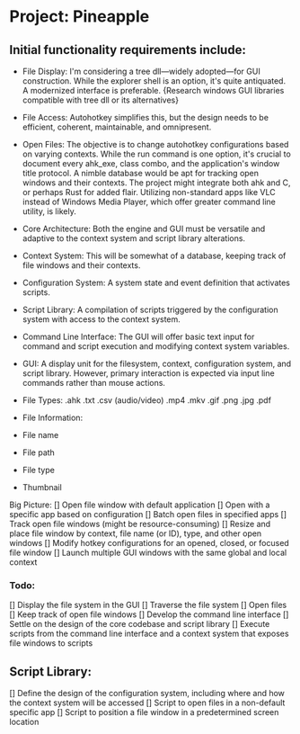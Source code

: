 # Project: Pineapple
## Initial functionality requirements include:

- File Display: I'm considering a tree dll—widely adopted—for GUI construction. While the explorer shell is an option, it's quite antiquated. A modernized interface is preferable.
{Research windows GUI libraries compatible with tree dll or its alternatives}

- File Access: Autohotkey simplifies this, but the design needs to be efficient, coherent, maintainable, and omnipresent.

- Open Files: The objective is to change autohotkey configurations based on varying contexts. While the run command is one option, it's crucial to document every ahk_exe, class combo, and the application's window title protocol. A nimble database would be apt for tracking open windows and their contexts. The project might integrate both ahk and C, or perhaps Rust for added flair. Utilizing non-standard apps like VLC instead of Windows Media Player, which offer greater command line utility, is likely.

- Core Architecture: Both the engine and GUI must be versatile and adaptive to the context system and script library alterations.

- Context System: This will be somewhat of a database, keeping track of file windows and their contexts.

- Configuration System: A system state and event definition that activates scripts.

- Script Library: A compilation of scripts triggered by the configuration system with access to the context system.

- Command Line Interface: The GUI will offer basic text input for command and script execution and modifying context system variables.

- GUI: A display unit for the filesystem, context, configuration system, and script library. However, primary interaction is expected via input line commands rather than mouse actions.

- File Types:
 .ahk
 .txt
 .csv
 (audio/video)
 .mp4
 .mkv
 .gif
 .png
 .jpg
 .pdf

- File Information:
 - File name
 - File path
 - File type
 - Thumbnail

Big Picture:
 [] Open file window with default application
 [] Open with a specific app based on configuration
 [] Batch open files in specified apps
 [] Track open file windows (might be resource-consuming)
 [] Resize and place file window by context, file name (or ID), type, and other open windows
 [] Modify hotkey configurations for an opened, closed, or focused file window
 [] Launch multiple GUI windows with the same global and local context

### Todo:

 [] Display the file system in the GUI
 [] Traverse the file system
 [] Open files
 [] Keep track of open file windows
 [] Develop the command line interface
 [] Settle on the design of the core codebase and script library
 [] Execute scripts from the command line interface and a context system that exposes file windows to scripts


## Script Library:

 [] Define the design of the configuration system, including where and how the context system will be accessed
 [] Script to open files in a non-default specific app
 [] Script to position a file window in a predetermined screen location


